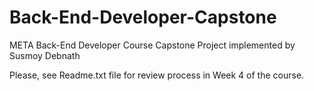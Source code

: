 # Back-End-Developer-Capstone
META Back-End Developer Course Capstone Project implemented by Susmoy Debnath

Please, see Readme.txt file for review process in Week 4 of the course.

